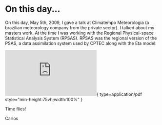 # On this day...

On this day, May 5th, 2009, I gave a talk at Climatempo Meteorologia (a brazilian meteorology company from the private sector). I talked about my masters work. At the time I was working with the Regional Physical-space Statistical Analysis System (RPSAS). RPSAS was the regional version of the PSAS, a data assimilation system used by CPTEC along with the Eta model:

![pdf](https://jucisrs.rs.gov.br/upload/arquivos/201710/30150625-criacao-de-pdf-a.pdf){ type=application/pdf style="min-height:75vh;width:100%" }

Time flies!

Carlos
